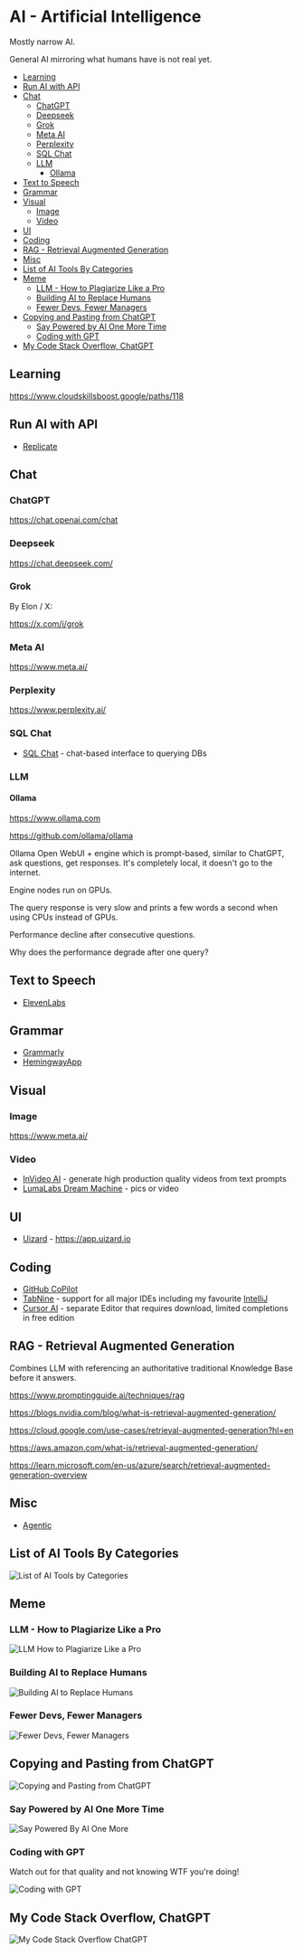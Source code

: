 # AI - Artificial Intelligence

Mostly narrow AI.

General AI mirroring what humans have is not real yet.

<!-- INDEX_START -->

- [Learning](#learning)
- [Run AI with API](#run-ai-with-api)
- [Chat](#chat)
  - [ChatGPT](#chatgpt)
  - [Deepseek](#deepseek)
  - [Grok](#grok)
  - [Meta AI](#meta-ai)
  - [Perplexity](#perplexity)
  - [SQL Chat](#sql-chat)
  - [LLM](#llm)
    - [Ollama](#ollama)
- [Text to Speech](#text-to-speech)
- [Grammar](#grammar)
- [Visual](#visual)
  - [Image](#image)
  - [Video](#video)
- [UI](#ui)
- [Coding](#coding)
- [RAG - Retrieval Augmented Generation](#rag---retrieval-augmented-generation)
- [Misc](#misc)
- [List of AI Tools By Categories](#list-of-ai-tools-by-categories)
- [Meme](#meme)
  - [LLM - How to Plagiarize Like a Pro](#llm---how-to-plagiarize-like-a-pro)
  - [Building AI to Replace Humans](#building-ai-to-replace-humans)
  - [Fewer Devs, Fewer Managers](#fewer-devs-fewer-managers)
- [Copying and Pasting from ChatGPT](#copying-and-pasting-from-chatgpt)
  - [Say Powered by AI One More Time](#say-powered-by-ai-one-more-time)
  - [Coding with GPT](#coding-with-gpt)
- [My Code Stack Overflow, ChatGPT](#my-code-stack-overflow-chatgpt)

<!-- INDEX_END -->

## Learning

<https://www.cloudskillsboost.google/paths/118>

## Run AI with API

- [Replicate](https://replicate.com/)

## Chat

### ChatGPT

<https://chat.openai.com/chat>

### Deepseek

<https://chat.deepseek.com/>

### Grok

By Elon / X:

<https://x.com/i/grok>

### Meta AI

<https://www.meta.ai/>

### Perplexity

<https://www.perplexity.ai/>

### SQL Chat

- [SQL Chat](https://github.com/sqlchat/sqlchat) - chat-based interface to querying DBs

### LLM

#### Ollama

<https://www.ollama.com>

<https://github.com/ollama/ollama>

Ollama Open WebUI + engine which is prompt-based, similar to ChatGPT, ask questions, get responses.
It's completely local, it doesn't go to the internet.

Engine nodes run on GPUs.

The query response is very slow and prints a few words a second when using CPUs instead of GPUs.

Performance decline after consecutive questions.

Why does the performance degrade after one query?

## Text to Speech

- [ElevenLabs](https://elevenlabs.io)

## Grammar

- [Grammarly](https://app.grammarly.com>)
- [HemingwayApp](https://hemingwayapp.com)

## Visual

### Image

<https://www.meta.ai/>

### Video

- [InVideo AI](https://invideo.io/) - generate high production quality videos from text prompts
- [LumaLabs Dream Machine](https://lumalabs.ai/dream-machine) - pics or video

## UI

- [Uizard](https://uizard.io) - <https://app.uizard.io>

## Coding

- [GitHub CoPilot](https://github.com/features/copilot)
- [TabNine](https://www.tabnine.com) - support for all major IDEs including my favourite [IntelliJ](intellij.md)
- [Cursor AI](https://www.cursor.com) - separate Editor that requires download, limited completions in free edition

## RAG - Retrieval Augmented Generation

Combines LLM with referencing an authoritative traditional Knowledge Base before it answers.

<https://www.promptingguide.ai/techniques/rag>

<https://blogs.nvidia.com/blog/what-is-retrieval-augmented-generation/>

<https://cloud.google.com/use-cases/retrieval-augmented-generation?hl=en>

<https://aws.amazon.com/what-is/retrieval-augmented-generation/>

<https://learn.microsoft.com/en-us/azure/search/retrieval-augmented-generation-overview>

## Misc

- [Agentic](https://www.agentic.ai/)

## List of AI Tools By Categories

![List of AI Tools by Categories](images/list-of-ai-tools-by-categories.webp)

## Meme

### LLM - How to Plagiarize Like a Pro

![LLM How to Plagiarize Like a Pro](images/orly_llm_how_to_plagiarize_like_a_pro.png)

### Building AI to Replace Humans

![Building AI to Replace Humans](images/orly_building_ai_to_replace_humans.png)

### Fewer Devs, Fewer Managers

![Fewer Devs, Fewer Managers](images/fewer_devs_fewer_managers.jpeg)

## Copying and Pasting from ChatGPT

![Copying and Pasting from ChatGPT](images/orly_copying_pasting_chatgpt.jpeg)

### Say Powered by AI One More Time

![Say Powered By AI One More](images/say_powered_by_AI_one_more_time.jpeg)

### Coding with GPT

Watch out for that quality and not knowing WTF you're doing!

![Coding with GPT](images/orly_book_coding_with_gpt.jpeg)

## My Code Stack Overflow, ChatGPT

![My Code Stack Overflow ChatGPT](images/my_code_stack_overflow_chatgpt.jpeg)
